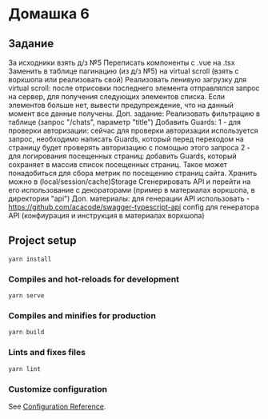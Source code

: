 # Домашка 6 #

## Задание ##
За исходники взять д/з №5
Переписать компоненты с .vue на .tsx
Заменить в таблице пагинацию (из д/з №5) на virtual scroll (взять с воркшопа или реализовать свой)
Реализовать ленивую загрузку для virtual scroll: после отрисовки последнего элемента отправлялся запрос на сервер, для получения следующих элементов списка. Если элементов больше нет, вывести предупреждение, что на данный момент все данные получены.
Доп. задание:
Реализовать фильтрацию в таблице (запрос "/chats", параметр "title")
Добавить Guards:
1 - для проверки авторизации: сейчас для проверки авторизации используется запрос, необходимо написать Guards, который перед переходом на страницу будет проверять авторизацию с помощью этого запроса
2 - для логирования посещенных страниц: добавить Guards, который сохраняет в массив список посещенных страниц. Такое может понадобиться для сбора метрик по посещению страниц сайта. Хранить можно в (local/session/cache)Storage
Сгенерировать API и перейти на его использование с декораторами (пример в материалах воркшопа, в директории "api")
Доп. материалы:
для генерации API использовать - https://github.com/acacode/swagger-typescript-api
config для генератора API (конфиурация и инструкция в материалах воркшопа)

## Project setup
```
yarn install
```

### Compiles and hot-reloads for development
```
yarn serve
```

### Compiles and minifies for production
```
yarn build
```

### Lints and fixes files
```
yarn lint
```

### Customize configuration
See [Configuration Reference](https://cli.vuejs.org/config/).
